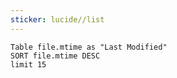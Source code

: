 ```yaml
---
sticker: lucide//list
---
```


```dataview
Table file.mtime as "Last Modified"
SORT file.mtime DESC
limit 15
```

